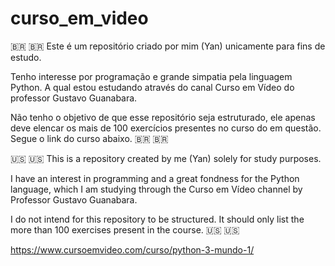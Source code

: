 # curso_em_video

🇧🇷 🇧🇷 Este é um repositório criado por mim (Yan) unicamente para fins de estudo. 

Tenho interesse por programação e grande simpatia pela linguagem Python. 
A qual estou estudando através do canal Curso em Vídeo do professor Gustavo Guanabara.

Não tenho o objetivo de que esse repositório seja estruturado, ele apenas deve elencar 
os mais de 100 exercícios presentes no curso do em questão. Segue o link do curso abaixo. 🇧🇷 🇧🇷


🇺🇸 🇺🇸 This is a repository created by me (Yan) solely for study purposes.

I have an interest in programming and a great fondness for the Python language,
which I am studying through the Curso em Vídeo channel by Professor Gustavo Guanabara. 

I do not intend for this repository to be structured. It should only list the more 
than 100 exercises present in the course. 🇺🇸 🇺🇸

https://www.cursoemvideo.com/curso/python-3-mundo-1/
